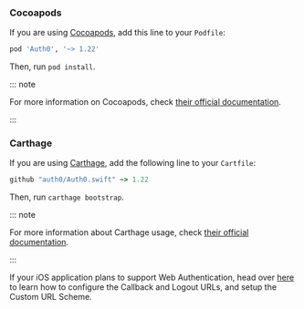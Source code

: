 ### Cocoapods
   
If you are using [Cocoapods](https://cocoapods.org), add this line to your `Podfile`:

```ruby
pod 'Auth0', '~> 1.22'
```

Then, run `pod install`.

::: note

For more information on Cocoapods, check [their official documentation](https://guides.cocoapods.org/using/getting-started.html).

:::

### Carthage

If you are using [Carthage](https://github.com/Carthage/Carthage), add the following line to your `Cartfile`:

```ruby
github "auth0/Auth0.swift" ~> 1.22
```

Then, run `carthage bootstrap`.

::: note

For more information about Carthage usage, check [their official documentation](https://github.com/Carthage/Carthage#if-youre-building-for-ios-tvos-or-watchos).

:::

If your iOS application plans to support Web Authentication, head over [here](https://auth0.com/docs/libraries/auth0-swift#web-based-auth-ios-only-) to learn how to configure the Callback and Logout URLs, and setup the Custom URL Scheme.
